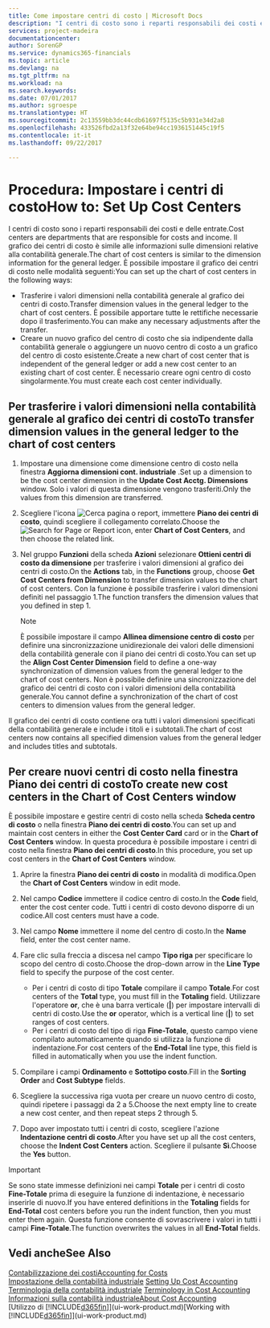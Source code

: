 ```yaml
---
title: Come impostare centri di costo | Microsoft Docs
description: "I centri di costo sono i reparti responsabili dei costi e delle entrate. Il grafico dei centri di costo è simile alle informazioni sulle dimensioni relative alla contabilità generale."
services: project-madeira
documentationcenter: 
author: SorenGP
ms.service: dynamics365-financials
ms.topic: article
ms.devlang: na
ms.tgt_pltfrm: na
ms.workload: na
ms.search.keywords: 
ms.date: 07/01/2017
ms.author: sgroespe
ms.translationtype: HT
ms.sourcegitcommit: 2c13559bb3dc44cdb61697f5135c5b931e34d2a8
ms.openlocfilehash: 433526fbd2a13f32e64be94cc1936151445c19f5
ms.contentlocale: it-it
ms.lasthandoff: 09/22/2017

---
```

# <a name="how-to-set-up-cost-centers"></a><span data-ttu-id="62522-104">Procedura: Impostare i centri di costo</span><span class="sxs-lookup"><span data-stu-id="62522-104">How to: Set Up Cost Centers</span></span>
<span data-ttu-id="62522-105">I centri di costo sono i reparti responsabili dei costi e delle entrate.</span><span class="sxs-lookup"><span data-stu-id="62522-105">Cost centers are departments that are responsible for costs and income.</span></span> <span data-ttu-id="62522-106">Il grafico dei centri di costo è simile alle informazioni sulle dimensioni relative alla contabilità generale.</span><span class="sxs-lookup"><span data-stu-id="62522-106">The chart of cost centers is similar to the dimension information for the general ledger.</span></span> <span data-ttu-id="62522-107">È possibile impostare il grafico dei centri di costo nelle modalità seguenti:</span><span class="sxs-lookup"><span data-stu-id="62522-107">You can set up the chart of cost centers in the following ways:</span></span>  

-   <span data-ttu-id="62522-108">Trasferire i valori dimensioni nella contabilità generale al grafico dei centri di costo.</span><span class="sxs-lookup"><span data-stu-id="62522-108">Transfer dimension values in the general ledger to the chart of cost centers.</span></span> <span data-ttu-id="62522-109">È possibile apportare tutte le rettifiche necessarie dopo il trasferimento.</span><span class="sxs-lookup"><span data-stu-id="62522-109">You can make any necessary adjustments after the transfer.</span></span>  
-   <span data-ttu-id="62522-110">Creare un nuovo grafico del centro di costo che sia indipendente dalla contabilità generale o aggiungere un nuovo centro di costo a un grafico del centro di costo esistente.</span><span class="sxs-lookup"><span data-stu-id="62522-110">Create a new chart of cost center that is independent of the general ledger or add a new cost center to an existing chart of cost center.</span></span> <span data-ttu-id="62522-111">È necessario creare ogni centro di costo singolarmente.</span><span class="sxs-lookup"><span data-stu-id="62522-111">You must create each cost center individually.</span></span>  

## <a name="to-transfer-dimension-values-in-the-general-ledger-to-the-chart-of-cost-centers"></a><span data-ttu-id="62522-112">Per trasferire i valori dimensioni nella contabilità generale al grafico dei centri di costo</span><span class="sxs-lookup"><span data-stu-id="62522-112">To transfer dimension values in the general ledger to the chart of cost centers</span></span>  
1.  <span data-ttu-id="62522-113">Impostare una dimensione come dimensione centro di costo nella finestra **Aggiorna dimensioni cont. industriale** .</span><span class="sxs-lookup"><span data-stu-id="62522-113">Set up a dimension to be the cost center dimension in the **Update Cost Acctg. Dimensions** window.</span></span> <span data-ttu-id="62522-114">Solo i valori di questa dimensione vengono trasferiti.</span><span class="sxs-lookup"><span data-stu-id="62522-114">Only the values from this dimension are transferred.</span></span>  
2.  <span data-ttu-id="62522-115">Scegliere l'icona ![Cerca pagina o report](media/ui-search/search_small.png "icona Cerca pagina o report"), immettere **Piano dei centri di costo**, quindi scegliere il collegamento correlato.</span><span class="sxs-lookup"><span data-stu-id="62522-115">Choose the ![Search for Page or Report](media/ui-search/search_small.png "Search for Page or Report icon") icon, enter **Chart of Cost Centers**, and then choose the related link.</span></span>  
3.  <span data-ttu-id="62522-116">Nel gruppo **Funzioni** della scheda **Azioni** selezionare **Ottieni centri di costo da dimensione** per trasferire i valori dimensioni al grafico dei centri di costo.</span><span class="sxs-lookup"><span data-stu-id="62522-116">On the **Actions** tab, in the **Functions** group, choose **Get Cost Centers from Dimension** to transfer dimension values to the chart of cost centers.</span></span> <span data-ttu-id="62522-117">Con la funzione è possibile trasferire i valori dimensioni definiti nel passaggio 1.</span><span class="sxs-lookup"><span data-stu-id="62522-117">The function transfers the dimension values that you defined in step 1.</span></span>  

    > [!NOTE]  
    >  <span data-ttu-id="62522-118">È possibile impostare il campo **Allinea dimensione centro di costo** per definire una sincronizzazione unidirezionale dei valori delle dimensioni della contabilità generale con il piano dei centri di costo.</span><span class="sxs-lookup"><span data-stu-id="62522-118">You can set up the **Align Cost Center Dimension**  field to define a one-way synchronization of dimension values from the general ledger to the chart of cost centers.</span></span> <span data-ttu-id="62522-119">Non è possibile definire una sincronizzazione del grafico dei centri di costo con i valori dimensioni della contabilità generale.</span><span class="sxs-lookup"><span data-stu-id="62522-119">You cannot define a synchronization of the chart of cost centers to dimension values from the general ledger.</span></span>  

<span data-ttu-id="62522-120">Il grafico dei centri di costo contiene ora tutti i valori dimensioni specificati della contabilità generale e include i titoli e i subtotali.</span><span class="sxs-lookup"><span data-stu-id="62522-120">The chart of cost centers now contains all specified dimension values from the general ledger and includes titles and subtotals.</span></span>  

## <a name="to-create-new-cost-centers-in-the-chart-of-cost-centers-window"></a><span data-ttu-id="62522-121">Per creare nuovi centri di costo nella finestra Piano dei centri di costo</span><span class="sxs-lookup"><span data-stu-id="62522-121">To create new cost centers in the Chart of Cost Centers window</span></span>  
<span data-ttu-id="62522-122">È possibile impostare e gestire centri di costo nella scheda **Scheda centro di costo** o nella finestra **Piano dei centri di costo**.</span><span class="sxs-lookup"><span data-stu-id="62522-122">You can set up and maintain cost centers in either the **Cost Center Card** card or in the **Chart of Cost Centers** window.</span></span> <span data-ttu-id="62522-123">In questa procedura è possibile impostare i centri di costo nella finestra  **Piano dei centri di costo**.</span><span class="sxs-lookup"><span data-stu-id="62522-123">In this procedure, you set up cost centers in the **Chart of Cost Centers** window.</span></span>  

1. <span data-ttu-id="62522-124">Aprire la finestra **Piano dei centri di costo** in modalità di modifica.</span><span class="sxs-lookup"><span data-stu-id="62522-124">Open the **Chart of Cost Centers** window in edit mode.</span></span>  
2. <span data-ttu-id="62522-125">Nel campo  **Codice** immettere il codice centro di costo.</span><span class="sxs-lookup"><span data-stu-id="62522-125">In the **Code** field, enter the cost center code.</span></span> <span data-ttu-id="62522-126">Tutti i centri di costo devono disporre di un codice.</span><span class="sxs-lookup"><span data-stu-id="62522-126">All cost centers must have a code.</span></span>  
3. <span data-ttu-id="62522-127">Nel campo **Nome** immettere il nome del centro di costo.</span><span class="sxs-lookup"><span data-stu-id="62522-127">In the **Name** field, enter the cost center name.</span></span>  
4. <span data-ttu-id="62522-128">Fare clic sulla freccia a discesa nel campo **Tipo riga** per specificare lo scopo del centro di costo.</span><span class="sxs-lookup"><span data-stu-id="62522-128">Choose the drop-down arrow in the **Line Type** field to specify the purpose of the cost center.</span></span>  

    - <span data-ttu-id="62522-129">Per i centri di costo di tipo **Totale** compilare il campo **Totale**.</span><span class="sxs-lookup"><span data-stu-id="62522-129">For cost centers of the **Total** type, you must fill in the **Totaling** field.</span></span> <span data-ttu-id="62522-130">Utilizzare l'operatore **or**, che è una barra verticale (**&#124;**) per impostare intervalli di centri di costo.</span><span class="sxs-lookup"><span data-stu-id="62522-130">Use the **or** operator, which is a vertical line (**&#124;**) to set ranges of cost centers.</span></span>  
    - <span data-ttu-id="62522-131">Per i centri di costo del tipo di riga **Fine-Totale**, questo campo viene compilato automaticamente quando si utilizza la funzione di indentazione.</span><span class="sxs-lookup"><span data-stu-id="62522-131">For cost centers of the **End-Total** line type, this field is filled in automatically when you use the indent function.</span></span>  
5.  <span data-ttu-id="62522-132">Compilare i campi **Ordinamento** e **Sottotipo costo**.</span><span class="sxs-lookup"><span data-stu-id="62522-132">Fill in the **Sorting Order** and **Cost Subtype** fields.</span></span>  
6.  <span data-ttu-id="62522-133">Scegliere la successiva riga vuota per creare un nuovo centro di costo, quindi ripetere i passaggi da 2 a 5.</span><span class="sxs-lookup"><span data-stu-id="62522-133">Choose the next empty line to create a new cost center, and then repeat steps 2 through 5.</span></span>  
7.  <span data-ttu-id="62522-134">Dopo aver impostato tutti i centri di costo, scegliere l'azione **Indentazione centri di costo**.</span><span class="sxs-lookup"><span data-stu-id="62522-134">After you have set up all the cost centers, choose the **Indent Cost Centers** action.</span></span> <span data-ttu-id="62522-135">Scegliere il pulsante **Sì**.</span><span class="sxs-lookup"><span data-stu-id="62522-135">Choose the **Yes** button.</span></span>  

> [!IMPORTANT]  
>  <span data-ttu-id="62522-136">Se sono state immesse definizioni nei campi **Totale** per i centri di costo **Fine-Totale** prima di eseguire la funzione di indentazione, è necessario inserirle di nuovo.</span><span class="sxs-lookup"><span data-stu-id="62522-136">If you have entered definitions in the **Totaling** fields for **End-Total** cost centers before you run the indent function, then you must enter them again.</span></span> <span data-ttu-id="62522-137">Questa funzione consente di sovrascrivere i valori in tutti i campi **Fine-Totale**.</span><span class="sxs-lookup"><span data-stu-id="62522-137">The function overwrites the values in all **End-Total** fields.</span></span>  

## <a name="see-also"></a><span data-ttu-id="62522-138">Vedi anche</span><span class="sxs-lookup"><span data-stu-id="62522-138">See Also</span></span>  
[<span data-ttu-id="62522-139">Contabilizzazione dei costi</span><span class="sxs-lookup"><span data-stu-id="62522-139">Accounting for Costs</span></span>](finance-manage-cost-accounting.md)  
<span data-ttu-id="62522-140">[Impostazione della contabilità industriale](finance-set-up-cost-accounting.md) </span><span class="sxs-lookup"><span data-stu-id="62522-140">[Setting Up Cost Accounting](finance-set-up-cost-accounting.md) </span></span>  
<span data-ttu-id="62522-141">[Terminologia della contabilità industriale](finance-terminology-in-cost-accounting.md) </span><span class="sxs-lookup"><span data-stu-id="62522-141">[Terminology in Cost Accounting](finance-terminology-in-cost-accounting.md) </span></span>  
[<span data-ttu-id="62522-142">Informazioni sulla contabilità industriale</span><span class="sxs-lookup"><span data-stu-id="62522-142">About Cost Accounting</span></span>](finance-about-cost-accounting.md)  
<span data-ttu-id="62522-143">[Utilizzo di [!INCLUDE[d365fin](includes/d365fin_md.md)]](ui-work-product.md)</span><span class="sxs-lookup"><span data-stu-id="62522-143">[Working with [!INCLUDE[d365fin](includes/d365fin_md.md)]](ui-work-product.md)</span></span>

